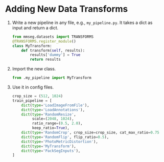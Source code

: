 # Adding New Data Transforms

1. Write a new pipeline in any file, e.g., `my_pipeline.py`. It takes a dict as input and return a dict.

   ```python
   from mmseg.datasets import TRANSFORMS
   @TRANSFORMS.register_module()
   class MyTransform:
       def transform(self, results):
           results['dummy'] = True
           return results
   ```

2. Import the new class.

   ```python
   from .my_pipeline import MyTransform
   ```

3. Use it in config files.

   ```python
   crop_size = (512, 1024)
   train_pipeline = [
       dict(type='LoadImageFromFile'),
       dict(type='LoadAnnotations'),
       dict(type='RandomResize',
            scale=(2048, 1024),
            ratio_range=(0.5, 2.0),
            keep_ratio=True),
       dict(type='RandomCrop', crop_size=crop_size, cat_max_ratio=0.75),
       dict(type='RandomFlip', flip_ratio=0.5),
       dict(type='PhotoMetricDistortion'),
       dict(type='MyTransform'),
       dict(type='PackSegInputs'),
   ]
   ```
